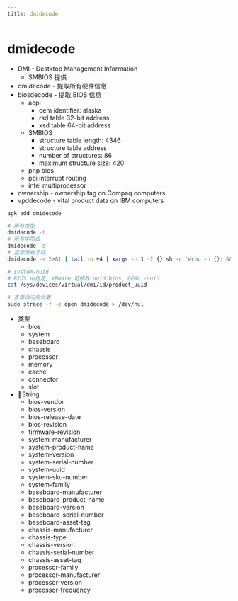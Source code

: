 ```yaml
---
title: dmidecode
---
```


# dmidecode

- DMI - Destktop Management Information
  - SMBIOS 提供
- dmidecode - 提取所有硬件信息
- biosdecode - 提取 BIOS 信息
  - acpi
    - oem identifier: alaska
    - rsd table 32-bit address
    - xsd table 64-bit address
  - SMBIOS
    - structure table length: 4346
    - structure table address
    - number of structures: 86
    - maximum structure size: 420
  - pnp bios
  - pci interrupt routing
  - intel multiprocessor
- ownership - ownership tag on Compaq computers
- vpddecode - vital product data on IBM computers

```bash
apk add dmidecode

# 所有类型
dmidecode -t
# 所有字符串
dmidecode -s
# 显示所有字符
dmidecode -s 2>&1 | tail -n +4 | xargs -n 1 -I {} sh -c 'echo -n {}: && dmidecode -s {}'

# system-uuid
# BIOS 中指定, VMware 可修改 uuid.bios, QEMU -uuid
cat /sys/devices/virtual/dmi/id/product_uuid

# 查看访问的位置
sudo strace -f -e open dmidecode > /dev/nul
```

- 类型
  - bios
  - system
  - baseboard
  - chassis
  - processor
  - memory
  - cache
  - connector
  - slot
- String
  - bios-vendor
  - bios-version
  - bios-release-date
  - bios-revision
  - firmware-revision
  - system-manufacturer
  - system-product-name
  - system-version
  - system-serial-number
  - system-uuid
  - system-sku-number
  - system-family
  - baseboard-manufacturer
  - baseboard-product-name
  - baseboard-version
  - baseboard-serial-number
  - baseboard-asset-tag
  - chassis-manufacturer
  - chassis-type
  - chassis-version
  - chassis-serial-number
  - chassis-asset-tag
  - processor-family
  - processor-manufacturer
  - processor-version
  - processor-frequency
